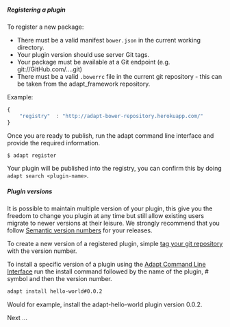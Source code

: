 ##### Registering a plugin
To register a new package:

* There must be a valid manifest `bower.json` in the current working directory. 
* Your plugin version should use server Git tags.
* Your package must be available at a Git endpoint (e.g. git://GitHub.com/....git)
* There must be a valid `.bowerrc` file in the current git repository - this can be taken from the adapt_framework repository.

Example:
```js
{
    "registry"  : "http://adapt-bower-repository.herokuapp.com/"
}
```

Once you are ready to publish, run the adapt command line interface and provide the required information.

```bash
$ adapt register
```

Your plugin will be published into the registry, you can confirm this by doing `adapt search <plugin-name>`. 

##### Plugin versions
It is possible to maintain multiple version of your plugin, this give you the freedom to change you plugin at any time but still allow existing users migrate to newer versions at their leisure. 
We strongly recommend that you follow [Semantic version numbers](//github.com/adaptlearning/adapt_framework/wiki/Semantic-Version-numbers) for your releases.

To create a new version of a registered plugin, simple [tag your git repository](http://git-scm.com/book/en/Git-Basics-Tagging) with the version number.

To install a specific version of a plugin using the [Adapt Command Line Interface](//github.com/adaptlearning/adapt_framework/wiki/Adapt-Command-Line-Interface) run the install command followed by the name of the plugin, # symbol and then the version number.

```bash
adapt install hello-world#0.0.2
```

Would for example, install the adapt-hello-world plugin version 0.0.2.

Next ...